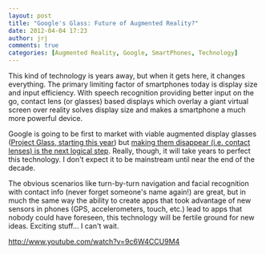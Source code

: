 ```yaml
---
layout: post
title: "Google's Glass: Future of Augmented Reality?"
date: 2012-04-04 17:23
author: jrj
comments: true
categories: [Augmented Reality, Google, SmartPhones, Technology]
---
```

This kind of technology is years away, but when it gets here, it changes everything. The primary limiting factor of smartphones today is display size and input efficiency. With speech recognition providing better input on the go, contact lens (or glasses) based displays which overlay a giant virtual screen over reality solves display size and makes a smartphone a much more powerful device.

Google is going to be first to market with viable augmented display glasses (<a href="http://www.theverge.com/2012/4/4/2925237/googles-project-glass-augmented-reality-glasses-begin-testing" target="_blank">Project Glass, starting this year</a>) but <a href="http://www.theverge.com/2012/4/4/2925292/google-project-glass-contact-lenses" target="_blank">making them disappear (i.e. contact lenses) is the next logical step</a>. Really, though, it will take years to perfect this technology. I don't expect it to be mainstream until near the end of the decade.

The obvious scenarios like turn-by-turn navigation and facial recognition with contact info (never forget someone's name again!) are great, but in much the same way the ability to create apps that took advantage of new sensors in phones (GPS, accelerometers, touch, etc.) lead to apps that nobody could have foreseen, this technology will be fertile ground for new ideas. Exciting stuff… I can't wait.

http://www.youtube.com/watch?v=9c6W4CCU9M4
